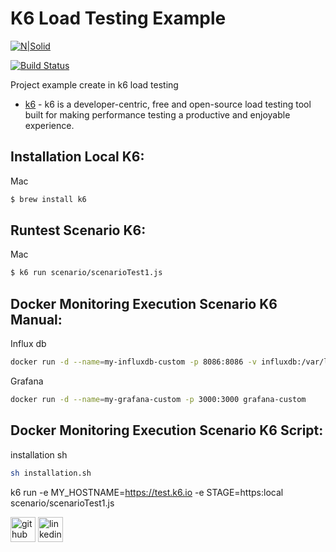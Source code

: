 # K6 Load Testing Example

[![N|Solid](https://encrypted-tbn0.gstatic.com/images?q=tbn:ANd9GcTGam8KYS345ev11TiFafeBonvX0us_uRq0ew&usqp=CAU)](https://encrypted-tbn0.gstatic.com/images?q=tbn:ANd9GcTGam8KYS345ev11TiFafeBonvX0us_uRq0ew&usqp=CAU)

[![Build Status](https://travis-ci.org/joemccann/dillinger.svg?branch=master)](https://travis-ci.org/joemccann/dillinger)

Project example create in k6 load testing

* [k6] - k6 is a developer-centric, free and open-source load testing tool built for making performance testing a productive and enjoyable experience.

## Installation Local K6:

Mac 
```sh
$ brew install k6

```
## Runtest Scenario K6:
Mac 
```sh
$ k6 run scenario/scenarioTest1.js

```

## Docker Monitoring Execution Scenario K6 Manual:

Influx db

```sh
docker run -d --name=my-influxdb-custom -p 8086:8086 -v influxdb:/var/lib/ influxdbk6
```

Grafana
```sh
docker run -d --name=my-grafana-custom -p 3000:3000 grafana-custom
```

## Docker Monitoring Execution Scenario K6 Script:

installation sh
```sh
sh installation.sh
```
   [k6]: <https://k6.io/>


k6 run -e MY_HOSTNAME=https://test.k6.io -e STAGE=https:local  scenario/scenarioTest1.js


[<img src='https://cdn.jsdelivr.net/npm/simple-icons@3.0.1/icons/github.svg' alt='github' height='40'>](https://github.com/rcampos09)  [<img src='https://cdn.jsdelivr.net/npm/simple-icons@3.0.1/icons/linkedin.svg' alt='linkedin' height='40'>](https://www.linkedin.com/in/rcampostapia/)  